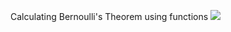 Calculating Bernoulli's Theorem using functions
![](https://www.onlinemathlearning.com/image-files/binomial-distribution-formula.png?fbclid=IwAR0T48ewVRI3k2GbPCpQTiZzJKx9xi-1Nfko82gIhJyg-QSzYnq_LJpH5C8)
